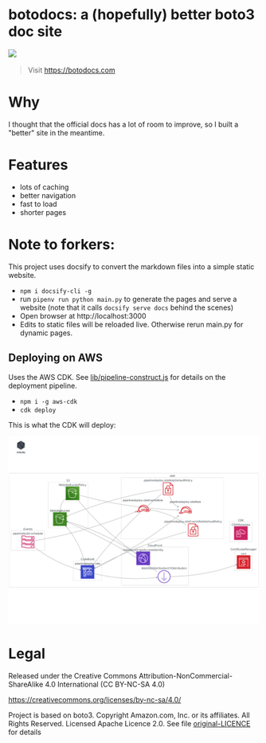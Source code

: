 # botodocs: a (hopefully) better boto3 doc site

![](https://codebuild.us-east-1.amazonaws.com/badges?uuid=eyJlbmNyeXB0ZWREYXRhIjoiOXRZbVgzbnltSnowWGR2TVF3cDlqNEZPUjRXS2NLSVVLUjc2T0hJeWtwYlBSUUpyU1owZVFPRUFuVndadDk4TjVMSXFQQmhhRFIrYzRmc0QvSFJ2TVFRPSIsIml2UGFyYW1ldGVyU3BlYyI6Im82eXdQRTYxMzdmY1Y1czEiLCJtYXRlcmlhbFNldFNlcmlhbCI6MX0%3D&branch=master)


> Visit https://botodocs.com

# Why
I thought that the official docs has a lot of room to improve, so I built a "better" site in the meantime.

# Features
- lots of caching
- better navigation
- fast to load
- shorter pages

# Note to forkers:
This project uses docsify to convert the markdown files into a simple static website.

- `npm i docsify-cli -g`
- run `pipenv run python main.py` to generate the pages and serve a website (note that it calls `docsify serve docs` behind the scenes)
- Open browser at http://localhost:3000
- Edits to static files will be reloaded live. Otherwise rerun main.py for dynamic pages.

## Deploying on AWS
Uses the AWS CDK. See [lib/pipeline-construct.js](lib/pipeline-construct.js) for details on the deployment pipeline.
- `npm i -g aws-cdk`
- `cdk deploy`

This is what the CDK will deploy:

![](/diagram.png)

# Legal
Released under the Creative Commons Attribution-NonCommercial-ShareAlike 4.0 International (CC BY-NC-SA 4.0)

https://creativecommons.org/licenses/by-nc-sa/4.0/

Project is based on boto3. Copyright Amazon.com, Inc. or its affiliates. All Rights Reserved. Licensed Apache Licence 2.0. See file [original-LICENCE](original-LICENCE) for details
